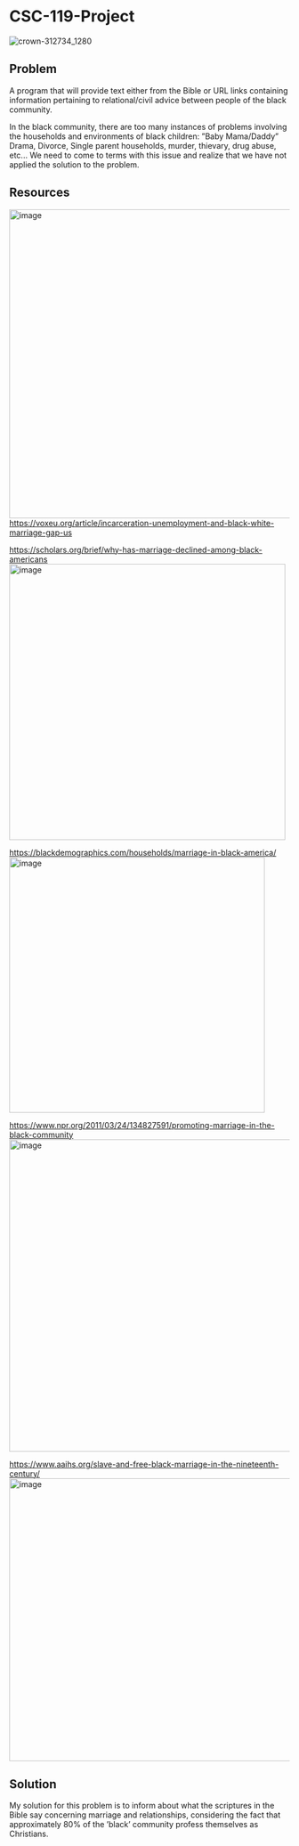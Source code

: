 # CSC-119-Project
![crown-312734_1280](https://user-images.githubusercontent.com/97457934/161875670-d412d1e6-71af-4e70-a3a1-65ce3db5a4de.JPG)

## Problem
A program that will provide text either from the Bible or URL links containing information pertaining to relational/civil advice between people of the black community.

In the black community, there are too many instances of problems involving the households and environments of black children: ”Baby Mama/Daddy” Drama, Divorce, Single parent households, murder, thievary, drug abuse, etc... We need to come to terms with this issue and realize that we have not applied the solution to the problem.

## Resources

<img width="555" alt="image" src="https://user-images.githubusercontent.com/97457934/162659057-a4a74275-f441-4df8-8a1a-f3037375574e.png"> https://voxeu.org/article/incarceration-unemployment-and-black-white-marriage-gap-us

https://scholars.org/brief/why-has-marriage-declined-among-black-americans
<img width="496" alt="image" src="https://user-images.githubusercontent.com/97457934/162659605-ace550f1-1f4c-4215-8935-a5a61a0e1424.png">

https://blackdemographics.com/households/marriage-in-black-america/
<img width="459" alt="image" src="https://user-images.githubusercontent.com/97457934/162659873-0983a34c-3e6f-4273-8102-23e070662a9c.png">

https://www.npr.org/2011/03/24/134827591/promoting-marriage-in-the-black-community
<img width="561" alt="image" src="https://user-images.githubusercontent.com/97457934/162660086-6ebd1afb-227b-417f-9f9e-f2066e749ede.png">

https://www.aaihs.org/slave-and-free-black-marriage-in-the-nineteenth-century/
<img width="508" alt="image" src="https://user-images.githubusercontent.com/97457934/162660110-e207087d-d3d6-469f-a0f8-6a863ca33092.png">

## Solution
My solution for this problem is to inform about what the scriptures in the Bible say concerning marriage and relationships, considering the fact that approximately 80% of the ’black’ community profess themselves as Christians. 
